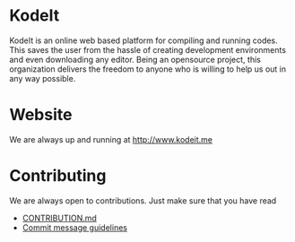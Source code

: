 # KodeIt

KodeIt is an online web based platform for compiling and running codes. This saves the user from the hassle of creating development environments and even downloading any editor. Being an opensource project, this organization delivers the freedom to anyone who is willing to help us out in any way possible.

# Website

We are always up and running at http://www.kodeit.me

# Contributing

We are always open to contributions. Just make sure that you have read

-   [CONTRIBUTION.md](./docs/CONTRIBUTION.md)
-   [Commit message guidelines](./docs/COMMIT_MESSAGE_GUIDELINES.md)
